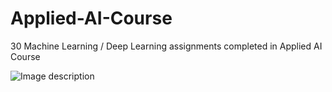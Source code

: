 # Applied-AI-Course
30 Machine Learning / Deep Learning assignments completed in Applied AI Course

![Image description](link-to-image)
